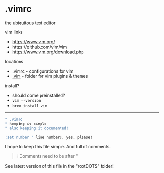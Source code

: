 # .vimrc
the ubiquitous text editor

vim links
- https://www.vim.org/
- https://github.com/vim/vim
- https://www.vim.org/download.php


locations
- .vimrc - configurations for vim
- [.vim](vim.md) - folder for vim plugins & themes


install?
- should come preinstalled?
- ```vim --version```
- ```brew install vim```


---


```sh
" .vimrc
" keeping it simple
" also keeping it documented!

:set number " line numbers. yes, please!
```


I hope to keep this file simple.
And full of comments.
>ℹ️ Comments need to be after "

See latest version of this file in the "rootDOTS" folder!
